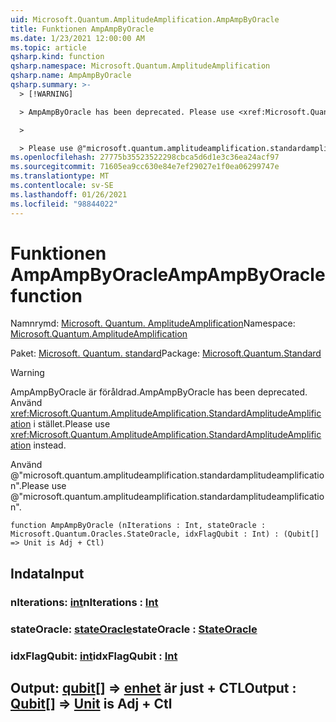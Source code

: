 ```yaml
---
uid: Microsoft.Quantum.AmplitudeAmplification.AmpAmpByOracle
title: Funktionen AmpAmpByOracle
ms.date: 1/23/2021 12:00:00 AM
ms.topic: article
qsharp.kind: function
qsharp.namespace: Microsoft.Quantum.AmplitudeAmplification
qsharp.name: AmpAmpByOracle
qsharp.summary: >-
  > [!WARNING]

  > AmpAmpByOracle has been deprecated. Please use <xref:Microsoft.Quantum.AmplitudeAmplification.StandardAmplitudeAmplification> instead.

  >

  > Please use @"microsoft.quantum.amplitudeamplification.standardamplitudeamplification".
ms.openlocfilehash: 27775b35523522298cbca5d6d1e3c36ea24acf97
ms.sourcegitcommit: 71605ea9cc630e84e7ef29027e1f0ea06299747e
ms.translationtype: MT
ms.contentlocale: sv-SE
ms.lasthandoff: 01/26/2021
ms.locfileid: "98844022"
---
```

# <a name="ampampbyoracle-function"></a><span data-ttu-id="8ad63-102">Funktionen AmpAmpByOracle</span><span class="sxs-lookup"><span data-stu-id="8ad63-102">AmpAmpByOracle function</span></span>

<span data-ttu-id="8ad63-103">Namnrymd: [Microsoft. Quantum. AmplitudeAmplification](xref:Microsoft.Quantum.AmplitudeAmplification)</span><span class="sxs-lookup"><span data-stu-id="8ad63-103">Namespace: [Microsoft.Quantum.AmplitudeAmplification](xref:Microsoft.Quantum.AmplitudeAmplification)</span></span>

<span data-ttu-id="8ad63-104">Paket: [Microsoft. Quantum. standard](https://nuget.org/packages/Microsoft.Quantum.Standard)</span><span class="sxs-lookup"><span data-stu-id="8ad63-104">Package: [Microsoft.Quantum.Standard](https://nuget.org/packages/Microsoft.Quantum.Standard)</span></span>


> [!WARNING]
> <span data-ttu-id="8ad63-105">AmpAmpByOracle är föråldrad.</span><span class="sxs-lookup"><span data-stu-id="8ad63-105">AmpAmpByOracle has been deprecated.</span></span> <span data-ttu-id="8ad63-106">Använd <xref:Microsoft.Quantum.AmplitudeAmplification.StandardAmplitudeAmplification> i stället.</span><span class="sxs-lookup"><span data-stu-id="8ad63-106">Please use <xref:Microsoft.Quantum.AmplitudeAmplification.StandardAmplitudeAmplification> instead.</span></span>
>
> <span data-ttu-id="8ad63-107">Använd @"microsoft.quantum.amplitudeamplification.standardamplitudeamplification".</span><span class="sxs-lookup"><span data-stu-id="8ad63-107">Please use @"microsoft.quantum.amplitudeamplification.standardamplitudeamplification".</span></span>



```qsharp
function AmpAmpByOracle (nIterations : Int, stateOracle : Microsoft.Quantum.Oracles.StateOracle, idxFlagQubit : Int) : (Qubit[] => Unit is Adj + Ctl)
```


## <a name="input"></a><span data-ttu-id="8ad63-108">Indata</span><span class="sxs-lookup"><span data-stu-id="8ad63-108">Input</span></span>

### <a name="niterations--int"></a><span data-ttu-id="8ad63-109">nIterations: [int](xref:microsoft.quantum.lang-ref.int)</span><span class="sxs-lookup"><span data-stu-id="8ad63-109">nIterations : [Int](xref:microsoft.quantum.lang-ref.int)</span></span>




### <a name="stateoracle--stateoracle"></a><span data-ttu-id="8ad63-110">stateOracle: [stateOracle](xref:Microsoft.Quantum.Oracles.StateOracle)</span><span class="sxs-lookup"><span data-stu-id="8ad63-110">stateOracle : [StateOracle](xref:Microsoft.Quantum.Oracles.StateOracle)</span></span>




### <a name="idxflagqubit--int"></a><span data-ttu-id="8ad63-111">idxFlagQubit: [int](xref:microsoft.quantum.lang-ref.int)</span><span class="sxs-lookup"><span data-stu-id="8ad63-111">idxFlagQubit : [Int](xref:microsoft.quantum.lang-ref.int)</span></span>





## <a name="output--qubit--unit--is-adj--ctl"></a><span data-ttu-id="8ad63-112">Output: [qubit](xref:microsoft.quantum.lang-ref.qubit)[] => [enhet](xref:microsoft.quantum.lang-ref.unit)  är just + CTL</span><span class="sxs-lookup"><span data-stu-id="8ad63-112">Output : [Qubit](xref:microsoft.quantum.lang-ref.qubit)[] => [Unit](xref:microsoft.quantum.lang-ref.unit)  is Adj + Ctl</span></span>

